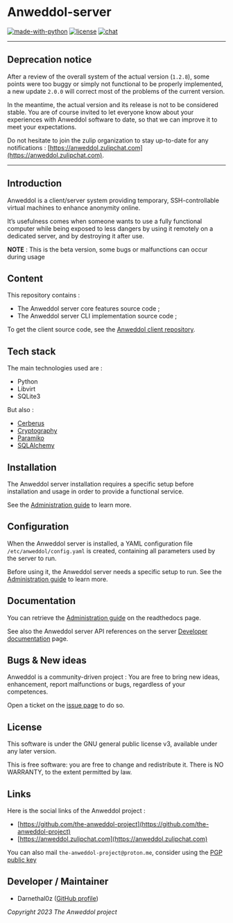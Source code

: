# Anweddol-server

[![made-with-python](https://img.shields.io/badge/Made%20with-Python-important)](https://www.python.org/)
[![license](https://img.shields.io/badge/license-GPLv3-blue.svg)](https://shields.io/)
[![chat](https://img.shields.io/badge/zulip-join_chat-brightgreen.svg)](https://anweddol.zulipchat.com)

---

## Deprecation notice

After a review of the overall system of the actual version (`1.2.8`), some points were too buggy or simply not functional to be properly implemented, a new update `2.0.0` will correct most of the problems of the current version.

In the meantime, the actual version and its release is not to be considered stable. You are of course invited to let everyone know about your experiences with Anweddol software to date, so that we can improve it to meet your expectations.

Do not hesitate to join the zulip organization to stay up-to-date for any notifications : [https://anweddol.zulipchat.com](https://anweddol.zulipchat.com).

---

## Introduction

Anweddol is a client/server system providing temporary, SSH-controllable virtual machines to enhance anonymity online.

It’s usefulness comes when someone wants to use a fully functional computer while being exposed to less dangers by using it remotely on a dedicated server, and by destroying it after use.

**NOTE** : This is the beta version, some bugs or malfunctions can occur during usage

## Content

This repository contains : 

- The Anweddol server core features source code ;
- The Anweddol server CLI implementation source code ;

To get the client source code, see the [Anweddol client repository](https://github.com/the-anweddol-project/Anweddol-client).

## Tech stack

The main technologies used are : 

- Python
- Libvirt
- SQLite3

But also : 

- [Cerberus](https://pypi.org/project/Cerberus/)
- [Cryptography](https://pypi.org/project/cryptography/)
- [Paramiko](https://pypi.org/project/paramiko/)
- [SQLAlchemy](https://www.sqlalchemy.org/)

## Installation

The Anweddol server installation requires a specific setup before installation and usage in order to provide a functional service.

See the [Administration guide](https://anweddol-server.readthedocs.io/en/latest/administration_guide/index.html) to learn more.

## Configuration

When the Anweddol server is installed, a YAML configuration file `/etc/anweddol/config.yaml` is created, containing all parameters used by the server to run. 

Before using it, the Anweddol server needs a specific setup to run. See the [Administration guide](https://anweddol-server.readthedocs.io/en/latest/administration_guide/index.html) to learn more.

## Documentation

You can retrieve the [Administration guide](https://anweddol-server.readthedocs.io/en/latest/administration_guide/index.html) on the readthedocs page.

See also the Anweddol server API references on the server [Developer documentation](https://anweddol-server.readthedocs.io/en/latest/developer_section/index.html) page.

## Bugs & New ideas

Anweddol is a community-driven project : You are free to bring new ideas, enhancement, report malfunctions or bugs, regardless of your competences.

Open a ticket on the [issue page](https://github.com/the-anweddol-project/Anweddol-server/issues) to do so.

## License

This software is under the GNU general public license v3, available under any later version.

This is free software: you are free to change and redistribute it. There is NO WARRANTY, to the extent permitted by law.

## Links

Here is the social links of the Anweddol project : 

- [https://github.com/the-anweddol-project](https://github.com/the-anweddol-project)
- [https://anweddol.zulipchat.com](https://anweddol.zulipchat.com)

You can also mail `the-anweddol-project@proton.me`, consider using the [PGP public key](https://the-anweddol-project.github.io/contact/A050C2B36F2E80BE6FDE6E0F0D3F21975020EFC0.asc)

## Developer / Maintainer

- Darnethal0z ([GitHub profile](https://github.com/Darnethal0z))

*Copyright 2023 The Anweddol project*
